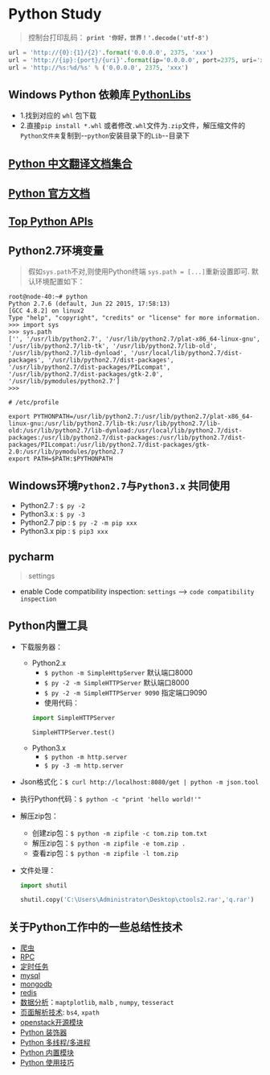 # Python Study
> 控制台打印乱码： **` print '你好，世界！'.decode('utf-8') `**

```python
url = 'http://{0}:{1}/{2}'.format('0.0.0.0', 2375, 'xxx')
url = 'http://{ip}:{port}/{uri}'.format(ip='0.0.0.0', port=2375, uri='xxx')
url = 'http://%s:%d/%s' % ('0.0.0.0', 2375, 'xxx')
```

## Windows Python 依赖库[ **PythonLibs**](http://www.lfd.uci.edu/~gohlke/pythonlibs/)
* 1.找到对应的 `whl` 包下载
* 2.直接`pip install *.whl` 或者修改`.whl`文件为`.zip`文件，解压缩文件的`Python文件夹`复制到--`python`安装目录下的`Lib`--目录下

## [Python 中文翻译文档集合](http://python.usyiyi.cn/)
## [Python 官方文档](https://docs.python.org/2.7/)
## [Top Python APIs](https://www.programcreek.com/python/index/module/list)

## Python2.7环境变量
> 假如`sys.path`不对,则使用Python终端 ` sys.path = [...] `重新设置即可.
> 默认环境配置如下：

```shell
root@node-40:~# python
Python 2.7.6 (default, Jun 22 2015, 17:58:13) 
[GCC 4.8.2] on linux2
Type "help", "copyright", "credits" or "license" for more information.
>>> import sys 
>>> sys.path
['', '/usr/lib/python2.7', '/usr/lib/python2.7/plat-x86_64-linux-gnu', '/usr/lib/python2.7/lib-tk', '/usr/lib/python2.7/lib-old', '/usr/lib/python2.7/lib-dynload', '/usr/local/lib/python2.7/dist-packages', '/usr/lib/python2.7/dist-packages', '/usr/lib/python2.7/dist-packages/PILcompat', '/usr/lib/python2.7/dist-packages/gtk-2.0', '/usr/lib/pymodules/python2.7']
>>> 
```
```shell
# /etc/profile

export PYTHONPATH=/usr/lib/python2.7:/usr/lib/python2.7/plat-x86_64-linux-gnu:/usr/lib/python2.7/lib-tk:/usr/lib/python2.7/lib-old:/usr/lib/python2.7/lib-dynload:/usr/local/lib/python2.7/dist-packages:/usr/lib/python2.7/dist-packages:/usr/lib/python2.7/dist-packages/PILcompat:/usr/lib/python2.7/dist-packages/gtk-2.0:/usr/lib/pymodules/python2.7
export PATH=$PATH:$PYTHONPATH
```

## Windows环境`Python2.7`与`Python3.x` 共同使用

* Python2.7 : `$ py -2`
* Python3.x : `$ py -3`
* Python2.7 pip : `$ py -2 -m pip xxx`
* Python3.x pip : `$ pip3 xxx`

## pycharm
> settings

* enable Code compatibility inspection: `settings` --> `code compatibility inspection`

## Python内置工具

* 下载服务器：
  * Python2.x
     * `$ python -m SimpleHttpServer` 默认端口8000
     * `$ py -2 -m SimpleHTTPServer` 默认端口8000
     * `$ py -2 -m SimpleHTTPServer 9090` 指定端口9090
     * 使用代码：
     ```python
     import SimpleHTTPServer

     SimpleHTTPServer.test()
     ```
  * Python3.x
     * `$ python -m http.server`
     * `$ py -3 -m http.server`

* Json格式化：`$ curl http://localhost:8080/get | python -m json.tool`

* 执行Python代码：`$ python -c "print 'hello world!'"`

* 解压zip包：
  * 创建zip包：`$ python -m zipfile -c tom.zip tom.txt`
  * 解压zip包：`$ python -m zipfile -e tom.zip .`
  * 查看zip包：`$ python -m zipfile -l tom.zip`


* 文件处理：
  ```python
  import shutil

  shutil.copy('C:\Users\Administrator\Desktop\ctools2.rar','q.rar')
  ```


## 关于Python工作中的一些总结性技术

* [爬虫](https://github.com/tomoncle/PythonStudy/tree/master/crawlers/)
* [RPC](https://github.com/tomoncle/PythonStudy/tree/master/rpc/)
* [定时任务](https://github.com/tomoncle/PythonStudy/tree/master/scheduler_task/study_apscheduler/)
* [mysql](https://github.com/tomoncle/PythonStudy/tree/master/contributed_modules/mysql/)
* [mongodb](https://github.com/tomoncle/PythonStudy/tree/master/contributed_modules/mongodb/)
* [redis](https://github.com/tomoncle/PythonStudy/tree/master/contributed_modules/redis/)
* [数据分析](https://github.com/tomoncle/PythonStudy/tree/master/data_analysis/)：`maptplotlib`, `malb` , `numpy`, `tesseract`
* [页面解析技术](https://github.com/tomoncle/PythonStudy/tree/master/page_parser/): `bs4`, `xpath`
* [openstack开源模块](https://github.com/tomoncle/PythonStudy/tree/master/OpenStack/oslo_/)
* [Python 装饰器](https://github.com/tomoncle/PythonStudy/tree/master/decorator.md)
* [Python 多线程/多进程](https://github.com/tomoncle/PythonStudy//tree/masterstandard_library/threads/)
* [Python 内置模块](https://github.com/tomoncle/PythonStudy/tree/master/standard_library/)
* [Python 使用技巧](https://github.com/tomoncle/PythonStudy/tree/master/skills)

